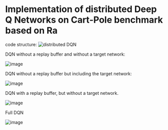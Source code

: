 # Implementation of distributed Deep Q Networks on Cart-Pole benchmark based on Ra
code structure:
![distributed DQN](https://github.com/linqq19/cs533-dqn/assets/54255402/a345ff2e-0870-4256-8110-56bfb2751ca5)

 DQN without a replay buffer and without a target network:
 
![image](https://github.com/linqq19/cs533-dqn/assets/54255402/ef04875d-598b-4d8d-88dd-68c5ca956d9e)

DQN without a replay buffer but including the target network:

![image](https://github.com/linqq19/cs533-dqn/assets/54255402/cf8cd0d0-b834-49c4-b52d-72535f6edea8)

DQN with a replay buffer, but without a target network.  

![image](https://github.com/linqq19/cs533-dqn/assets/54255402/80543eac-2f26-45da-bdb8-bacab0ff3b18)

Full DQN

![image](https://github.com/linqq19/cs533-dqn/assets/54255402/4c329c63-bc7c-401c-b325-618fe23cde24)
